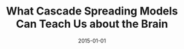 ---
title: "What Cascade Spreading Models Can Teach Us about the Brain"
date: 2015-01-01
authors_string: Javier Gonzalez-Castillo, Peter Bandettini
authors:
   - Javier Gonzalez-Castillo
   - Peter Bandettini
author_ids:
   - javier_gonzalez-castillo
   - peter_bandettini
journal: 'Neuron'
volume: 86
issue: 
pages: 1327-1329
book_title: ''
publisher: ''
abstract: ''
project_id: 
paper_url: http://www.sciencedirect.com/science/article/pii/S089662731500519X
doi: 10.1016/j.neuron.2015.06.006
data_loc: ''
code_loc: ''
file: '/assets/publications//assets/publications/'
file_name: '/assets/publications/'
type: journal_article
pub_str: ' (2015) Neuron 86: 1327-1329'
layout: publication 
---